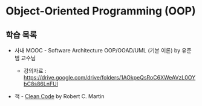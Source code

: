 # Object-Oriented Programming (OOP)



## 학습 목록

- 사내 MOOC - Software Architecture OOP/OOAD/UML (기본 이론) by 유준범 교수님
  - 강의자료 : https://drive.google.com/drive/folders/1AOkpeQsRoC6XWeAVzL0OYbC8s86LnFUl

- 책 - [Clean Code](https://www.aladin.co.kr/shop/wproduct.aspx?ItemId=34083680) by Robert C. Martin